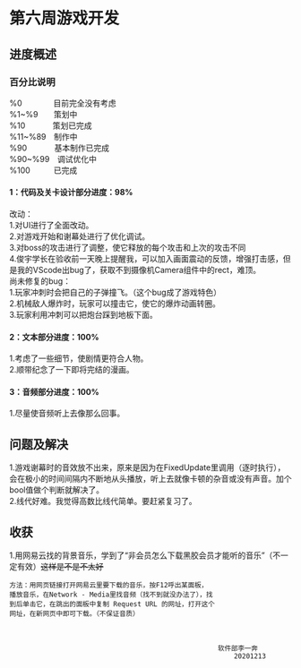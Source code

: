 #   第六周游戏开发
##  进度概述
### 百分比说明
%0&emsp;&emsp;&emsp;&emsp;目前完全没有考虑<br/>
%1~%9&emsp;&emsp;策划中<br/>
%10&emsp;&emsp;&emsp;&ensp;策划已完成<br/>
%11~%89&ensp;&ensp;制作中<br/>
%90&emsp;&emsp;&emsp;&ensp;基本制作已完成<br/>
%90~%99&ensp;&ensp;调试优化中<br/>
%100&ensp;&ensp;&ensp;&ensp;&ensp;&ensp;已完成<br/>

#### 1：代码及关卡设计部分进度：98%
改动：<br/>
1.对UI进行了全面改动。<br/>
2.对游戏开始和谢幕处进行了优化调试。<br/>
3.对boss的攻击进行了调整，使它释放的每个攻击和上次的攻击不同<br/>
4.俊宇学长在验收前一天晚上提醒我，可以加入画面震动的反馈，增强打击感，但是我的VScode出bug了，获取不到摄像机Camera组件中的rect，难顶。<br/>
尚未修复的bug：<br/>
1.玩家冲刺时会把自己的子弹撞飞。（这个bug成了游戏特色）<br/>
2.机械敌人爆炸时，玩家可以撞击它，使它的爆炸动画转圈。<br/>
3.玩家利用冲刺可以把炮台踩到地板下面。
#### 2：文本部分进度：100%
1.考虑了一些细节，使剧情更符合人物。<br/>
2.顺带纪念了一下即将完结的漫画。<br/>
#### 3：音频部分进度：100%
1.尽量使音频听上去像那么回事。

## 问题及解决
1.游戏谢幕时的音效放不出来，原来是因为在FixedUpdate里调用（逐时执行），会在极小的时间间隔内不断地从头播放，听上去就像卡顿的杂音或没有声音。加个bool值做个判断就解决了。<br/>
2.线代好难。我觉得高数比线代简单。要赶紧复习了。

## 收获
1.用网易云找的背景音乐，学到了“非会员怎么下载黑胶会员才能听的音乐”（不一定有效）~~这样是不是不太好~~

    方法：用网页链接打开网易云里要下载的音乐，按F12呼出某面板，
    播放音乐，在Network - Media里找音频（找不到就没办法了），找
    到后单击它，在跳出的面板中复制 Request URL 的网址，打开这个
    网址，在新网页中即可下载。（不保证音质）
<br/>


                                                        软件部李一奔
                                                            20201213